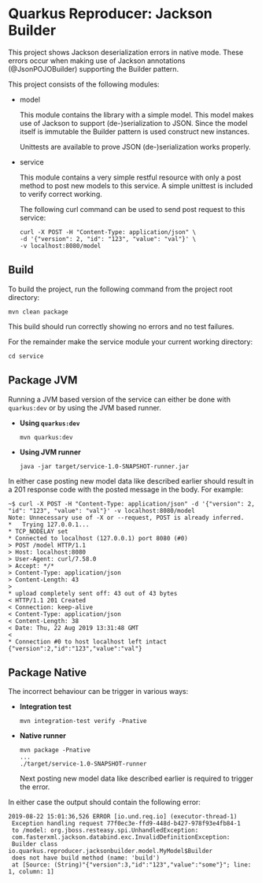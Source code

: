 # Quarkus Reproducer: Jackson Builder

This project shows Jackson deserialization errors in native mode. These errors 
occur when making use of Jackson annotations (@JsonPOJOBuilder) supporting the 
Builder pattern.

This project consists of the following modules:

- model

    This module contains the library with a simple model. This model makes use 
    of Jackson to support (de-)serialization to JSON. Since the model itself is 
    immutable the Builder pattern is used construct new instances.
    
    Unittests are available to prove JSON (de-)serialization works properly.

- service 

    This module contains a very simple restful resource with only a post method
    to post new models to this service. A simple unittest is included to verify
    correct working.
    
    The following curl command can be used to send post request to this service:
    
    ```
    curl -X POST -H "Content-Type: application/json" \
    -d '{"version": 2, "id": "123", "value": "val"}' \
    -v localhost:8080/model
    ```
  

## Build

To build the project, run the following command from the project root directory:

```
mvn clean package
```

This build should run correctly showing no errors and no test failures.

For the remainder make the service module your current working directory:

```
cd service
```

## Package JVM

Running a JVM based version of the service can either be done with `quarkus:dev` 
or by using the JVM based runner. 

- **Using `quarkus:dev`**
    ```
    mvn quarkus:dev
    ```

- **Using JVM runner**
    ```
    java -jar target/service-1.0-SNAPSHOT-runner.jar
    ```

In either case posting new model data like described earlier should result in 
a 201 response code with the posted message in the body. For example:

```
~$ curl -X POST -H "Content-Type: application/json" -d '{"version": 2, "id": "123", "value": "val"}' -v localhost:8080/model
Note: Unnecessary use of -X or --request, POST is already inferred.
*   Trying 127.0.0.1...
* TCP_NODELAY set
* Connected to localhost (127.0.0.1) port 8080 (#0)
> POST /model HTTP/1.1
> Host: localhost:8080
> User-Agent: curl/7.58.0
> Accept: */*
> Content-Type: application/json
> Content-Length: 43
> 
* upload completely sent off: 43 out of 43 bytes
< HTTP/1.1 201 Created
< Connection: keep-alive
< Content-Type: application/json
< Content-Length: 38
< Date: Thu, 22 Aug 2019 13:31:48 GMT
< 
* Connection #0 to host localhost left intact
{"version":2,"id":"123","value":"val"}
```

## Package Native 

The incorrect behaviour can be trigger in various ways:

- **Integration test**
    ```
    mvn integration-test verify -Pnative
    ```

- **Native runner**
    ```
    mvn package -Pnative
    ...
    ./target/service-1.0-SNAPSHOT-runner
    ```
  
    Next posting new model data like described earlier is required to 
    trigger the error.
    
In either case the output should contain the following error:
```
2019-08-22 15:01:36,526 ERROR [io.und.req.io] (executor-thread-1) 
 Exception handling request 77f0ec3e-ffd9-448d-b427-978f93e4fb84-1 
 to /model: org.jboss.resteasy.spi.UnhandledException: 
 com.fasterxml.jackson.databind.exc.InvalidDefinitionException: 
 Builder class io.quarkus.reproducer.jacksonbuilder.model.MyModel$Builder 
 does not have build method (name: 'build')
 at [Source: (String)"{"version":3,"id":"123","value":"some"}"; line: 1, column: 1]
```     